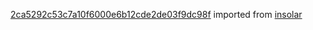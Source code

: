 [2ca5292c53c7a10f6000e6b12cde2de03f9dc98f](https://github.com/insolar/insolar/commit/2ca5292c53c7a10f6000e6b12cde2de03f9dc98f) imported from [insolar](https://github.com/insolar/insolar)

